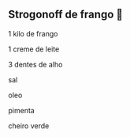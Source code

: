## Strogonoff de frango :chicken:

1 kilo de frango

1 creme de leite

3 dentes de alho

sal

oleo

pimenta

cheiro verde